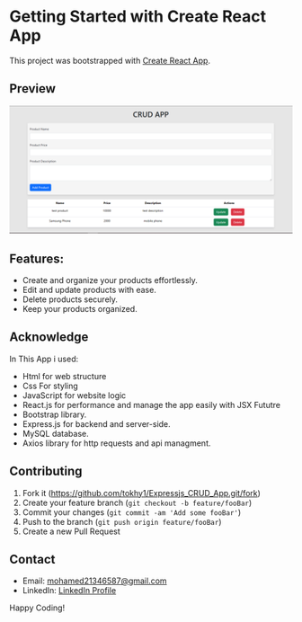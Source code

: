 # Getting Started with Create React App

This project was bootstrapped with [Create React App](https://github.com/facebook/create-react-app).

## Preview
![overview](screenshots/overview.png)


## Features:
- Create and organize your products effortlessly.
- Edit and update products with ease.
- Delete products securely.
- Keep your products organized.


## Acknowledge

In This App i used:
- Html for web structure
- Css For styling
- JavaScript for website logic
- React.js for performance and manage the app easily with JSX Fututre
- Bootstrap library.
- Express.js for backend and server-side.
- MySQL database.
- Axios library for http requests and api managment.  


## Contributing

1. Fork it (<https://github.com/tokhy1/Expressjs_CRUD_App.git/fork>)
2. Create your feature branch (`git checkout -b feature/fooBar`)
3. Commit your changes (`git commit -am 'Add some fooBar'`)
4. Push to the branch (`git push origin feature/fooBar`)
5. Create a new Pull Request

## Contact 
- Email: <mohamed21346587@gmail.com>
- LinkedIn: [LinkedIn Profile](https://www.linkedin.com/in/mohamed-ashraf-abd-elmoneam-409538246?lipi=urn%3Ali%3Apage%3Ad_flagship3_profile_view_base_contact_details%3BgLq%2BPh0QQX62Mwzt3ozQGQ%3D%3D)


Happy Coding!
